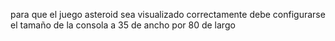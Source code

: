 para que el juego asteroid sea visualizado correctamente debe configurarse el tamaño de la consola a 35 de ancho por 80 de largo

